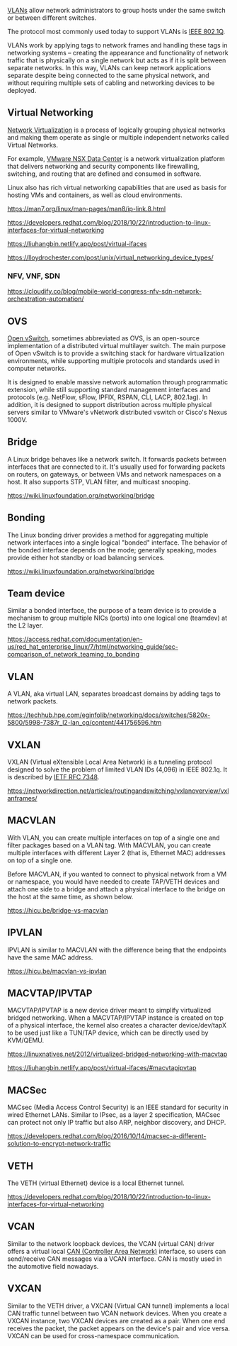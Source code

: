 [VLANs](  https://en.m.wikipedia.org/wiki/Virtual_LAN ) allow network administrators to group hosts under the same switch or between different switches.

The protocol most commonly used today to support VLANs is [IEEE 802.1Q]( https://en.m.wikipedia.org/wiki/IEEE_802.1Q   ).

VLANs work by applying tags to network frames and handling these tags in networking systems – creating the appearance and functionality of network traffic that is physically on a single network but acts as if it is split between separate networks. In this way, VLANs can keep network applications separate despite being connected to the same physical network, and without requiring multiple sets of cabling and networking devices to be deployed.


## Virtual Networking 


[Network Virtualization](  https://www.vmware.com/topics/glossary/content/network-virtualization ) is a process of logically grouping physical networks and making them operate as single or multiple independent networks called Virtual Networks.

For example, [VMware NSX Data Center](    https://docs.vmware.com/en/VMware-NSX-Data-Center-for-vSphere/index.html  ) is a network virtualization platform that delivers networking and security components like firewalling, switching, and routing that are defined and consumed in software.

Linux also has rich virtual networking capabilities that are used as basis for hosting VMs and containers, as well as cloud environments.  


https://man7.org/linux/man-pages/man8/ip-link.8.html


https://developers.redhat.com/blog/2018/10/22/introduction-to-linux-interfaces-for-virtual-networking

https://liuhangbin.netlify.app/post/virtual-ifaces

https://lloydrochester.com/post/unix/virtual_networking_device_types/

### NFV, VNF, SDN

https://cloudify.co/blog/mobile-world-congress-nfv-sdn-network-orchestration-automation/

## OVS

[Open vSwitch](https://www.openvswitch.org/), sometimes abbreviated as OVS, is an open-source implementation of a distributed virtual multilayer switch. The main purpose of Open vSwitch is to provide a switching stack for hardware virtualization environments, while supporting multiple protocols and standards used in computer networks.

It is designed to enable massive network automation through programmatic extension, while still supporting standard management interfaces and protocols (e.g. NetFlow, sFlow, IPFIX, RSPAN, CLI, LACP, 802.1ag).  In addition, it is designed to support distribution across multiple physical servers similar to VMware's vNetwork distributed vswitch or Cisco's Nexus 1000V. 


## Bridge

A Linux bridge behaves like a network switch. It forwards packets between interfaces that are connected to it. It's usually used for forwarding packets on routers, on gateways, or between VMs and network namespaces on a host. It also supports STP, VLAN filter, and multicast snooping.

https://wiki.linuxfoundation.org/networking/bridge

## Bonding

The Linux bonding driver provides a method for aggregating multiple network interfaces into a single logical "bonded" interface. The behavior of the bonded interface depends on the mode; generally speaking, modes provide either hot standby or load balancing services.

https://wiki.linuxfoundation.org/networking/bridge

## Team device

Similar a bonded interface, the purpose of a team device is to provide a mechanism to group multiple NICs (ports) into one logical one (teamdev) at the L2 layer.

https://access.redhat.com/documentation/en-us/red_hat_enterprise_linux/7/html/networking_guide/sec-comparison_of_network_teaming_to_bonding

## VLAN

A VLAN, aka virtual LAN, separates broadcast domains by adding tags to network packets. 

https://techhub.hpe.com/eginfolib/networking/docs/switches/5820x-5800/5998-7387r_l2-lan_cg/content/441756596.htm

## VXLAN

VXLAN (Virtual eXtensible Local Area Network) is a tunneling protocol designed to solve the problem of limited VLAN IDs (4,096) in IEEE 802.1q. It is described by [IETF RFC 7348](https://datatracker.ietf.org/doc/html/rfc7348).

https://networkdirection.net/articles/routingandswitching/vxlanoverview/vxlanframes/

## MACVLAN


With VLAN, you can create multiple interfaces on top of a single one and filter packages based on a VLAN tag. With MACVLAN, you can create multiple interfaces with different Layer 2 (that is, Ethernet MAC) addresses on top of a single one.

Before MACVLAN, if you wanted to connect to physical network from a VM or namespace, you would have needed to create TAP/VETH devices and attach one side to a bridge and attach a physical interface to the bridge on the host at the same time, as shown below.

https://hicu.be/bridge-vs-macvlan

## IPVLAN

IPVLAN is similar to MACVLAN with the difference being that the endpoints have the same MAC address.

https://hicu.be/macvlan-vs-ipvlan


## MACVTAP/IPVTAP

MACVTAP/IPVTAP is a new device driver meant to simplify virtualized bridged networking. When a MACVTAP/IPVTAP instance is created on top of a physical interface, the kernel also creates a character device/dev/tapX to be used just like a TUN/TAP device, which can be directly used by KVM/QEMU.

https://linuxnatives.net/2012/virtualized-bridged-networking-with-macvtap

https://liuhangbin.netlify.app/post/virtual-ifaces/#macvtapipvtap

## MACSec

MACsec (Media Access Control Security) is an IEEE standard for security in wired Ethernet LANs. Similar to IPsec, as a layer 2 specification, MACsec can protect not only IP traffic but also ARP, neighbor discovery, and DHCP. 

https://developers.redhat.com/blog/2016/10/14/macsec-a-different-solution-to-encrypt-network-traffic


## VETH

The VETH (virtual Ethernet) device is a local Ethernet tunnel. 

https://developers.redhat.com/blog/2018/10/22/introduction-to-linux-interfaces-for-virtual-networking

## VCAN

Similar to the network loopback devices, the VCAN (virtual CAN) driver offers a virtual local [CAN (Controller Area Network)](https://en.wikipedia.org/wiki/CAN_bus) interface, so users can send/receive CAN messages via a VCAN interface. CAN is mostly used in the automotive field nowadays.

## VXCAN

Similar to the VETH driver, a VXCAN (Virtual CAN tunnel) implements a local CAN traffic tunnel between two VCAN network devices. When you create a VXCAN instance, two VXCAN devices are created as a pair. When one end receives the packet, the packet appears on the device's pair and vice versa. VXCAN can be used for cross-namespace communication.

